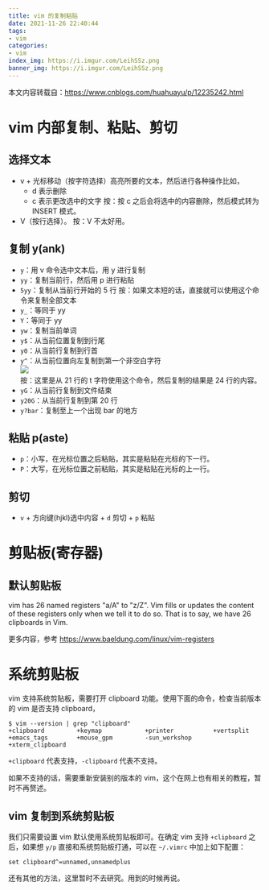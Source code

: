 ```yaml
---
title: vim 的复制粘贴
date: 2021-11-26 22:40:44
tags:
- vim
categories:
- vim
index_img: https://i.imgur.com/LeihSSz.png
banner_img: https://i.imgur.com/LeihSSz.png
---
```


本文内容转载自：<https://www.cnblogs.com/huahuayu/p/12235242.html>

# vim 内部复制、粘贴、剪切

## 选择文本

- v + 光标移动（按字符选择）高亮所要的文本，然后进行各种操作比如，
    - d 表示删除
    - c 表示更改选中的文字
        按：按 c 之后会将选中的内容删除，然后模式转为 INSERT 模式。
- V（按行选择）。
    按：V 不太好用。

## 复制 y(ank)

- `y`：用 v 命令选中文本后，用 y 进行复制
- `yy`：复制当前行，然后用 p 进行粘贴
- `5yy`：复制从当前行开始的 5 行
    按：如果文本短的话，直接就可以使用这个命令来复制全部文本
- `y_`：等同于 yy
- `Y`：等同于 yy
- `yw`：复制当前单词
- `y$`：从当前位置复制到行尾
- `y0`：从当前行复制到行首
- `y^`：从当前位置向左复制到第一个非空白字符  
    ![](https://i.imgur.com/Je6B8Jy.png)  
    按：这里是从 21 行的 t 字符使用这个命令，然后复制的结果是 24 行的内容。
- `yG`：从当前行复制到文件结束
- `y20G`：从当前行复制到第 20 行
- `y?bar`：复制至上一个出现 bar 的地方

## 粘贴 p(aste)

- `p`：小写，在光标位置之后粘贴，其实是粘贴在光标的下一行。
- `P`：大写，在光标位置之前粘贴，其实是粘贴在光标的上一行。

## 剪切

- `v` + 方向键(hjkl)选中内容 + `d` 剪切 + `p` 粘贴

# 剪贴板(寄存器)

## 默认剪贴板

vim has 26 named registers "a/A" to "z/Z". Vim fills or updates the content of these registers only when we tell it to do so. That is to say, we have 26 clipboards in Vim.

更多内容，参考 <https://www.baeldung.com/linux/vim-registers>

# 系统剪贴板

vim 支持系统剪贴板，需要打开 clipboard 功能。使用下面的命令，检查当前版本的 vim 是否支持 clipboard，

```shell
$ vim --version | grep "clipboard"
+clipboard         +keymap            +printer           +vertsplit
+emacs_tags        +mouse_gpm         -sun_workshop      +xterm_clipboard
```

`+clipboard` 代表支持，`-clipboard` 代表不支持。

如果不支持的话，需要重新安装别的版本的 vim，这个在网上也有相关的教程，暂时不再赘述。

## vim 复制到系统剪贴板

我们只需要设置 vim 默认使用系统剪贴板即可。在确定 vim 支持 `+clipboard` 之后，如果想 `y/p` 直接和系统剪贴板打通，可以在 `~/.vimrc` 中加上如下配置：

```
set clipboard^=unnamed,unnamedplus
```

还有其他的方法，这里暂时不去研究。用到的时候再说。
